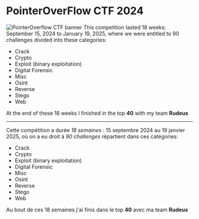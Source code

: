 # PointerOverFlow CTF 2024
![PointerOverflow CTF banner](img/poctf_logo.webp)
This competition lasted 18 weeks: September 15, 2024 to January 19, 2025, where we were entitled to 90 challenges divided into these categories: 
* Crack
* Crypto
* Exploit (binary exploitation)
* Digital Forensic
* Misc
* Osint
* Reverse
* Stego
* Web

At the end of these 18 weeks I finished in the top **40** with my team **Rudeus**

---

Cette compétition a durée _18 semaines_ : 15 septembre 2024 au 19 janvier 2025, où on a eu droit à _90 challenges_ répartient dans ces catégories: 
+ Crack
+ Crypto
+ Exploit (binary exploitation)
+ Digital Forensic
+ Misc
+ Osint
+ Reverse
+ Stego
+ Web

Au bout de ces 18 semaines j'ai finis dans le top **40** avec ma team **Rudeus**
